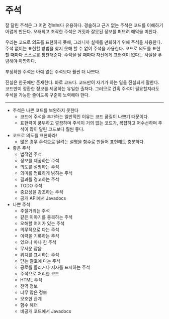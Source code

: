 # 주석
잘 달린 주석은 그 어떤 정보보다 유용하다. 경솔하고 근거 없는 주석은 코드를 이해하기 어렵게 만든다. 오래되고 조작한 주석은 거짓과 잘못된 정보를 퍼뜨려 해악을 미친다.

우리는 코드로 의도를 표현하지 못해, 그러니까 실패를 만회하기 위해 주석을 사용한다. 주석 없이는 표현할 방법을 찾지 못해 할 수 없이 주석을 사용한다. 코드로 의도를 표현할 때마다 스스로를 칭찬해준다. 주석을 달 때마다 자신에게 표현력이 없다는 사실을 푸념해야 마땅하다.

부정확한 주석은 아예 없는 주석보다 훨씬 더 나쁘다. 

진실은 한곳에만 존재한다. 바로 코드다. 코드만이 자기가 하는 일을 진실되게 말한다. 코드만이 정환한 정보를 제공하는 유일한 출처다. 그러므로 간혹 주석이 필요할지라도 주석을 가능한 줄이도록 꾸준히 노력해야 한다.
<hr/>

* 주석은 나쁜 코드를 보완하지 못한다
  * 코드에 주석을 추가하는 일반적인 이유는 코드 품질이 나쁘기 때문이다.
  * 표현력이 풍부하고 깔끔하며 주석이 거의 없는 코드가, 복잡하고 어수선하며 주석이 많이 달린 코드보다 훨씬 좋다.
* 코드로 의도를 표현하라!
  * 많은 경우 주석으로 달려는 설명을 함수로 만들어 표현해도 충분하다.
* 좋은 주석
  * 법적인 주석
  * 정보를 제공하는 주석
  * 의도를 설명하는 주석
  * 의미를 명료하게 밝히는 주석
  * 결과를 경고하는 주석
  * TODO 주석
  * 중요성을 강조하는 주석
  * 공개 API에서 Javadocs
* 나쁜 주석
  * 주절거리는 주석
  * 같은 이야기를 중복하는 주석
  * 오해할 여지가 있는 주석
  * 의무적으로 다는 주석
  * 이력을 기록하는 주석
  * 있으나 마나 한 주석
  * 무서운 잡음
  * 위치를 표시하는 주석
  * 닫는 괄호에 다는 주석
  * 공로를 돌리거나 저자를 표시하는 주석
  * 주석으로 처리한 코드
  * HTML 주석
  * 전역 정보
  * 너무 많은 정보
  * 모호한 관계
  * 함수 헤더
  * 비공개 코드에서 Javadocs
